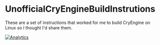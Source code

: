 # UnofficialCryEngineBuildInstrutions
These are a set of instructions that worked for me to build CryEngine on Linux so I thought I'd share them.

 [![Analytics](https://ga-beacon.appspot.com/UA-63342536-2/UnofficialCryEngineBuildInstructions)](https://github.com/mneilly/UnofficialCryEngineBuildInstructions)
